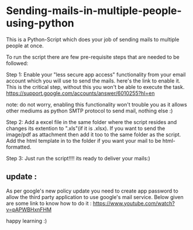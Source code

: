 # Sending-mails-in-multiple-people-using-python


This is a Python-Script which does your job of sending mails to multiple people at once. 

To run the script there are few pre-requisite steps that are needed to be followed:

Step 1:
  Enable your "less secure app access" functionality from your email account which you will use to send the mails. 
  here's the link to enable it. This is the critical step, without this you won't be able to execute the task.
  https://support.google.com/accounts/answer/6010255?hl=en
  
  note: do not worry, enabling this functionality won't trouble you as it allows other mediums as python SMTP protocol to send mail, nothing else :)
  
Step 2:
  Add a excel file in the same folder where the script resides and changes its extention to ".xls"(if it is .xlsx).
  If you want to send the image/pdf as attachment then add it too to the same folder as the script.
  Add the html template in to the folder if you want your mail to be html-formatted. 
  
  
Step 3:
  Just run the script!!!! its ready to deliver your mails:)

## update : 
  As per google's new policy update you need to create app password to allow the third party application to use google's mail service. Below given are some link to know   how to do it : 
  https://www.youtube.com/watch?v=pAPWBHxnFHM
  
  happy learning :)
